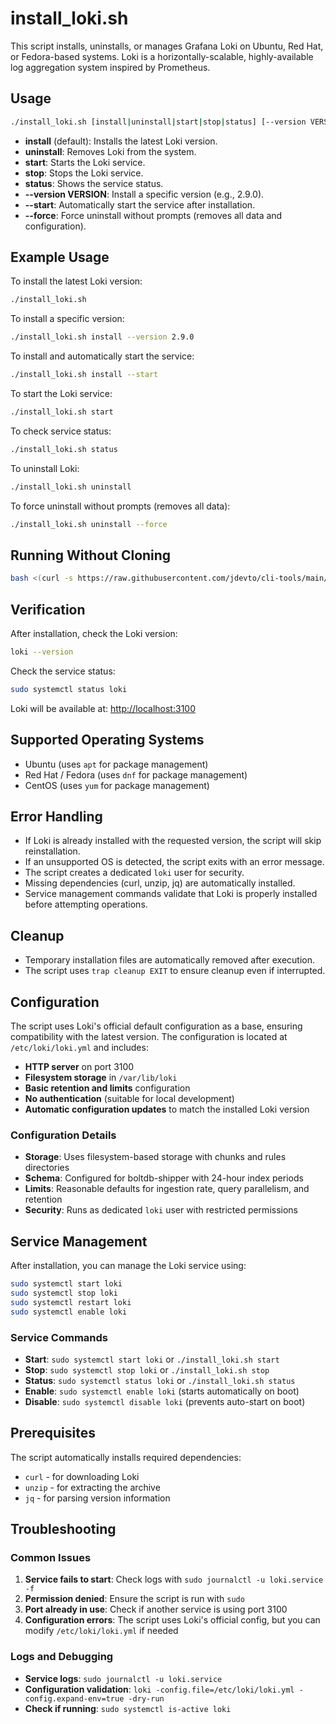 # install_loki.sh

This script installs, uninstalls, or manages Grafana Loki on Ubuntu, Red Hat, or Fedora-based systems. Loki is a horizontally-scalable, highly-available log aggregation system inspired by Prometheus.

## Usage

```bash
./install_loki.sh [install|uninstall|start|stop|status] [--version VERSION] [--start] [--force]
```

- **install** (default): Installs the latest Loki version.
- **uninstall**: Removes Loki from the system.
- **start**: Starts the Loki service.
- **stop**: Stops the Loki service.
- **status**: Shows the service status.
- **--version VERSION**: Install a specific version (e.g., 2.9.0).
- **--start**: Automatically start the service after installation.
- **--force**: Force uninstall without prompts (removes all data and configuration).

## Example Usage

To install the latest Loki version:

```bash
./install_loki.sh
```

To install a specific version:

```bash
./install_loki.sh install --version 2.9.0
```

To install and automatically start the service:

```bash
./install_loki.sh install --start
```

To start the Loki service:

```bash
./install_loki.sh start
```

To check service status:

```bash
./install_loki.sh status
```

To uninstall Loki:

```bash
./install_loki.sh uninstall
```

To force uninstall without prompts (removes all data):

```bash
./install_loki.sh uninstall --force
```

## Running Without Cloning

```bash
bash <(curl -s https://raw.githubusercontent.com/jdevto/cli-tools/main/scripts/install_loki.sh) install
```

## Verification

After installation, check the Loki version:

```bash
loki --version
```

Check the service status:

```bash
sudo systemctl status loki
```

Loki will be available at: <http://localhost:3100>

## Supported Operating Systems

- Ubuntu (uses `apt` for package management)
- Red Hat / Fedora (uses `dnf` for package management)
- CentOS (uses `yum` for package management)

## Error Handling

- If Loki is already installed with the requested version, the script will skip reinstallation.
- If an unsupported OS is detected, the script exits with an error message.
- The script creates a dedicated `loki` user for security.
- Missing dependencies (curl, unzip, jq) are automatically installed.
- Service management commands validate that Loki is properly installed before attempting operations.

## Cleanup

- Temporary installation files are automatically removed after execution.
- The script uses `trap cleanup EXIT` to ensure cleanup even if interrupted.

## Configuration

The script uses Loki's official default configuration as a base, ensuring compatibility with the latest version. The configuration is located at `/etc/loki/loki.yml` and includes:

- **HTTP server** on port 3100
- **Filesystem storage** in `/var/lib/loki`
- **Basic retention and limits** configuration
- **No authentication** (suitable for local development)
- **Automatic configuration updates** to match the installed Loki version

### Configuration Details

- **Storage**: Uses filesystem-based storage with chunks and rules directories
- **Schema**: Configured for boltdb-shipper with 24-hour index periods
- **Limits**: Reasonable defaults for ingestion rate, query parallelism, and retention
- **Security**: Runs as dedicated `loki` user with restricted permissions

## Service Management

After installation, you can manage the Loki service using:

```bash
sudo systemctl start loki
sudo systemctl stop loki
sudo systemctl restart loki
sudo systemctl enable loki
```

### Service Commands

- **Start**: `sudo systemctl start loki` or `./install_loki.sh start`
- **Stop**: `sudo systemctl stop loki` or `./install_loki.sh stop`
- **Status**: `sudo systemctl status loki` or `./install_loki.sh status`
- **Enable**: `sudo systemctl enable loki` (starts automatically on boot)
- **Disable**: `sudo systemctl disable loki` (prevents auto-start on boot)

## Prerequisites

The script automatically installs required dependencies:

- `curl` - for downloading Loki
- `unzip` - for extracting the archive
- `jq` - for parsing version information

## Troubleshooting

### Common Issues

1. **Service fails to start**: Check logs with `sudo journalctl -u loki.service -f`
2. **Permission denied**: Ensure the script is run with `sudo`
3. **Port already in use**: Check if another service is using port 3100
4. **Configuration errors**: The script uses Loki's official config, but you can modify `/etc/loki/loki.yml` if needed

### Logs and Debugging

- **Service logs**: `sudo journalctl -u loki.service`
- **Configuration validation**: `loki -config.file=/etc/loki/loki.yml -config.expand-env=true -dry-run`
- **Check if running**: `sudo systemctl is-active loki`
